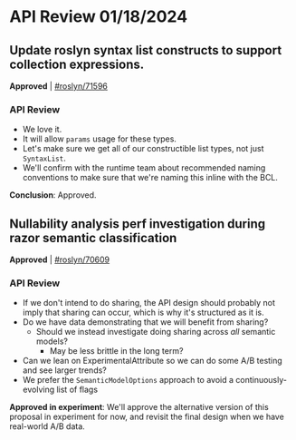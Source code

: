 # API Review 01/18/2024

## Update roslyn syntax list constructs to support collection expressions.

**Approved** | [#roslyn/71596](https://github.com/dotnet/roslyn/issues/71596#issuecomment-1899302795)

### API Review

* We love it.
* It will allow `params` usage for these types.
* Let's make sure we get all of our constructible list types, not just `SyntaxList`.
* We'll confirm with the runtime team about recommended naming conventions to make sure that we're naming this inline with the BCL.

**Conclusion**: Approved.
## Nullability analysis perf investigation during razor semantic classification

**Approved** | [#roslyn/70609](https://github.com/dotnet/roslyn/issues/70609#issuecomment-1899328965)

### API Review

* If we don't intend to do sharing, the API design should probably not imply that sharing can occur, which is why it's structured as it is.
* Do we have data demonstrating that we will benefit from sharing?
    * Should we instead investigate doing sharing across _all_ semantic models?
        * May be less brittle in the long term?
* Can we lean on ExperimentalAttribute so we can do some A/B testing and see larger trends?
* We prefer the `SemanticModelOptions` approach to avoid a continuously-evolving list of flags

**Approved in experiment**: We'll approve the alternative version of this proposal in experiment for now, and revisit the final design when we have real-world A/B data.
